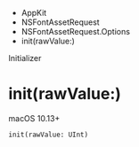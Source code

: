 

- AppKit
- NSFontAssetRequest
- NSFontAssetRequest.Options
-  init(rawValue:) 

Initializer

# init(rawValue:)

macOS 10.13+

``` source
init(rawValue: UInt)
```


